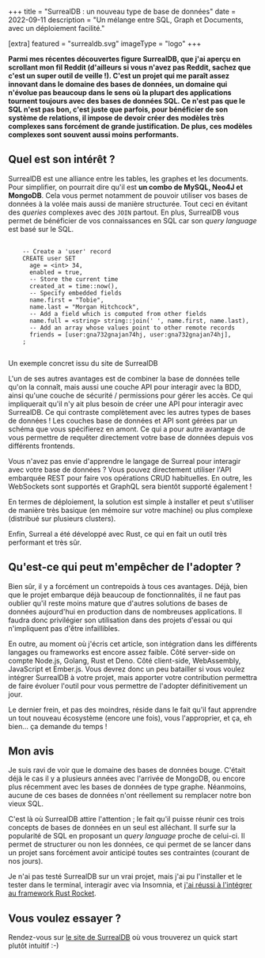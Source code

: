 +++
title = "SurrealDB : un nouveau type de base de données"
date = 2022-09-11
description = "Un mélange entre SQL, Graph et Documents, avec un déploiement facilité."

[extra]
featured = "surrealdb.svg"
imageType = "logo"
+++

**Parmi mes récentes découvertes figure SurrealDB, que j'ai aperçu en scrollant mon fil Reddit (d'ailleurs si vous n'avez pas Reddit, sachez que c'est un super outil de veille !). C'est un projet qui me paraît assez innovant dans le domaine des bases de données, un domaine qui n'évolue pas beaucoup dans le sens où la plupart des applications tournent toujours avec des bases de données SQL. Ce n'est pas que le SQL n'est pas bon, c'est juste que parfois, pour bénéficier de son système de relations, il impose de devoir créer des modèles très complexes sans forcément de grande justification. De plus, ces modèles complexes sont souvent aussi moins performants.**

## Quel est son intérêt ?

SurrealDB est une alliance entre les tables, les graphes et les documents. Pour simplifier, on pourrait dire qu'il est **un combo de MySQL, Neo4J et MongoDB**. Cela vous permet notamment de pouvoir utiliser vos bases de données à la volée mais aussi de manière structurée. Tout ceci en évitant des _queries_ complexes avec des `JOIN` partout. En plus, SurrealDB vous permet de bénéficier de vos connaissances en SQL car son _query language_ est basé sur le SQL.

<pre>
  <code class="language-sql">
    -- Create a 'user' record
    CREATE user SET
      age = &lt;int&gt; 34,
      enabled = true,
      -- Store the current time
      created_at = time::now(),
      -- Specify embedded fields
      name.first = &quot;Tobie&quot;,
      name.last = &quot;Morgan Hitchcock&quot;,
      -- Add a field which is computed from other fields
      name.full = &lt;string&gt; string::join(' ', name.first, name.last),
      -- Add an array whose values point to other remote records
      friends = [user:gna732gnajan74hj, user:gna732gnajan74hj],
    ;
  </code>
</pre>

<p class="caption">Un exemple concret issu du site de SurrealDB</p>

L'un de ses autres avantages est de combiner la base de données telle qu'on la connaît, mais aussi une couche API pour interagir avec la BDD, ainsi qu'une couche de sécurité / permissions pour gérer les accès. Ce qui impliquerait qu'il n'y ait plus besoin de créer une API pour interagir avec SurrealDB. Ce qui contraste complètement avec les autres types de bases de données ! Les couches base de données et API sont gérées par un schéma que vous spécifierez en amont. Ce qui a pour autre avantage de vous permettre de requêter directement votre base de données depuis vos différents frontends.

Vous n'avez pas envie d'apprendre le langage de Surreal pour interagir avec votre base de données ? Vous pouvez directement utiliser l'API embarquée REST pour faire vos opérations CRUD habituelles. En outre, les WebSockets sont supportés et GraphQL sera bientôt supporté également !

En termes de déploiement, la solution est simple à installer et peut s'utiliser de manière très basique (en mémoire sur votre machine) ou plus complexe (distribué sur plusieurs clusters).

Enfin, Surreal a été développé avec Rust, ce qui en fait un outil très performant et très sûr.

## Qu'est-ce qui peut m'empêcher de l'adopter ?

Bien sûr, il y a forcément un contrepoids à tous ces avantages. Déjà, bien que le projet embarque déjà beaucoup de fonctionnalités, il ne faut pas oublier qu'il reste moins mature que d'autres solutions de bases de données aujourd'hui en production dans de nombreuses applications. Il faudra donc privilégier son utilisation dans des projets d'essai ou qui n'impliquent pas d'être infaillibles.

En outre, au moment où j'écris cet article, son intégration dans les différents langages ou frameworks est encore assez faible. Côté server-side on compte Node.js, Golang, Rust et Deno. Côté client-side, WebAssembly, JavaScript et Ember.js. Vous devrez donc un peu batailler si vous voulez intégrer SurrealDB à votre projet, mais apporter votre contribution permettra de faire évoluer l'outil pour vous permettre de l'adopter définitivement un jour.

Le dernier frein, et pas des moindres, réside dans le fait qu'il faut apprendre un tout nouveau écosystème (encore une fois), vous l'approprier, et ça, eh bien... ça demande du temps !

## Mon avis

Je suis ravi de voir que le domaine des bases de données bouge. C'était déjà le cas il y a plusieurs années avec l'arrivée de MongoDB, ou encore plus récemment avec les bases de données de type graphe. Néanmoins, aucune de ces bases de données n'ont réellement su remplacer notre bon vieux SQL.

C'est là où SurrealDB attire l'attention ; le fait qu'il puisse réunir ces trois concepts de bases de données en un seul est alléchant. Il surfe sur la popularité de SQL en proposant un _query language_ proche de celui-ci. Il permet de structurer ou non les données, ce qui permet de se lancer dans un projet sans forcément avoir anticipé toutes ses contraintes (courant de nos jours).

Je n'ai pas testé SurrealDB sur un vrai projet, mais j'ai pu l'installer et le tester dans le terminal, interagir avec via Insomnia, et [j'ai réussi à l'intégrer au framework Rust Rocket](https://github.com/CPoncet/rocket-surrealdb-example).

## Vous voulez essayer ?

Rendez-vous sur [le site de SurrealDB](https://surrealdb.com/) où vous trouverez un quick start plutôt intuitif :-)
